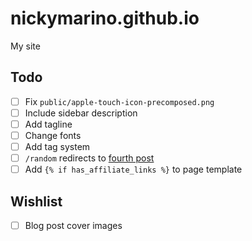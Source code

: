 # nickymarino.github.io

My site

## Todo

- [ ] Fix `public/apple-touch-icon-precomposed.png`
- [ ] Include sidebar description
- [ ] Add tagline
- [ ] Change fonts
- [ ] Add tag system
- [ ] `/random` redirects to [fourth post](https://xkcd.com/221/)
- [ ] Add `{% if has_affiliate_links %}` to page template

## Wishlist
- [ ] Blog post cover images
